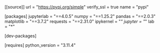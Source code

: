 [[source]]
url = "https://pypi.org/simple"
verify_ssl = true
name = "pypi"

[packages]
jupyterlab = "==4.0.5"
numpy = "==1.25.2"
pandas = "==2.0.3"
matplotlib = "==3.7.2"
requests = "==2.31.0"
ipykernel = "*"
jupyter = "*"
lab = "*"

[dev-packages]

[requires]
python_version = "3.11.4"